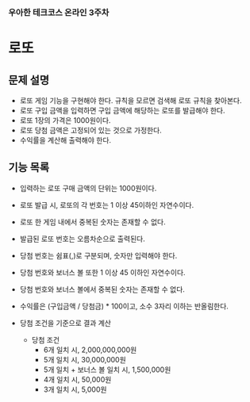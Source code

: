 ### 우아한 테크코스 온라인 3주차
# 로또

## 문제 설명
* 로또 게임 기능을 구현해야 한다. 규칙을 모르면 검색해 로또 규칙을 찾아본다.
* 로또 구입 금액을 입력하면 구입 금액에 해당하는 로또를 발급해야 한다.
* 로또 1장의 가격은 1000원이다.
* 로또 당첨 금액은 고정되어 있는 것으로 가정한다.
* 수익률을 계산해 출력해야 한다.


## 기능 목록
* 입력하는 로또 구매 금액의 단위는 1000원이다.
* 로또 발급 시, 로또의 각 번호는 1 이상 45이하인 자연수이다.
* 로또 한 게임 내에서 중복된 숫자는 존재할 수 없다.
* 발급된 로또 번호는 오름차순으로 출력된다.

* 당첨 번호는 쉼표(,)로 구분되며, 숫자만 입력해야 한다.
* 당첨 번호와 보너스 볼 또한 1 이상 45 이하인 자연수이다.
* 당첨 번호와 보너스 볼에서 중복된 숫자는 존재할 수 없다.

* 수익률은 (구입금액 / 당첨금) * 100이고, 소수  3자리 이하는 반올림한다.
* 당첨 조건을 기준으로 결과 계산
  * 당첨 조건
    * 6개 일치 시, 2,000,000,000원
    * 5개 일치 시, 30,000,000원
    * 5개 일치 + 보너스 볼 일치 시, 1,500,000원
    * 4개 일치 시, 50,000원
    * 3개 일치 시, 5,000원